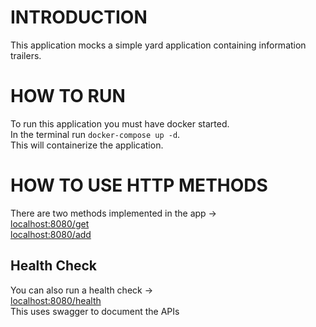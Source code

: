 # INTRODUCTION  
This application mocks a simple yard application containing information trailers.  
# HOW TO RUN
To run this application you must have docker started.  
In the terminal run 
```docker-compose up -d```.  
This will containerize the application.

# HOW TO USE HTTP METHODS
There are two methods implemented in the app ->  
[localhost:8080/get](http://localhost:8080/get)  
[localhost:8080/add](http://localhost:8080/add)
## Health Check
You can also run a health check ->  
[localhost:8080/health](http://localhost:8080/health)   
This uses swagger to document the APIs